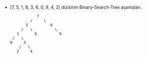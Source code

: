 * [7, 5, 1, 8, 3, 6, 0, 9, 4, 2] dizisinin Binary-Search-Tree aşamaları.

                  7
               /     \
             5          8
           /   \          \
         1       6          9
       /   \
      0     3
          /   \
         2     4
